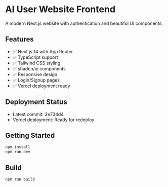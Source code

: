 # AI User Website Frontend

A modern Next.js website with authentication and beautiful UI components.

## Features
- ✅ Next.js 14 with App Router
- ✅ TypeScript support
- ✅ Tailwind CSS styling
- ✅ shadcn/ui components
- ✅ Responsive design
- ✅ Login/Signup pages
- ✅ Vercel deployment ready

## Deployment Status
- Latest commit: 2e734d4
- Vercel deployment: Ready for redeploy

## Getting Started

```bash
npm install
npm run dev
```

## Build

```bash
npm run build
```

